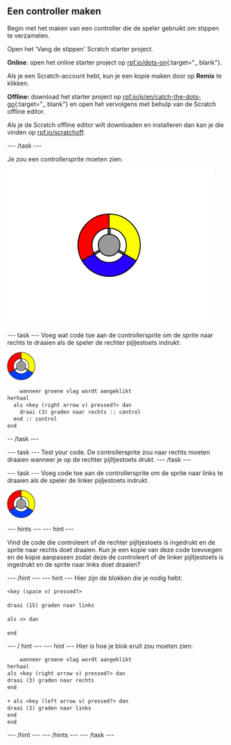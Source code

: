 ## Een controller maken

Begin met het maken van een controller die de speler gebruikt om stippen te verzamelen.

Open het 'Vang de stippen' Scratch starter project.

**Online**: open het online starter project op [rpf.io/dots-on](http://rpf.io/dots-on){:target="_ blank"}.

Als je een Scratch-account hebt, kun je een kopie maken door op **Remix** te klikken.

**Offline:** download het starter project op [rpf.io/p/en/catch-the-dots-go](http://rpf.io/p/en/catch-the-dots-go){:target="_ blank"} en open het vervolgens met behulp van de Scratch offline editor.

Als je de Scratch offline editor wilt downloaden en installeren dan kan je die vinden op [rpf.io/scratchoff](http://rpf.io/scratchoff).

\--- /task \---

Je zou een controllersprite moeten zien:

![screenshot](images/dots-controller.png)

\--- task \--- Voeg wat code toe aan de controllersprite om de sprite naar rechts te draaien als de speler de rechter pijljestoets indrukt:

![Controller sprite](images/controller-sprite.png)

```blocks3
    wanneer groene vlag wordt aangeklikt
herhaal 
  als <key (right arrow v) pressed?> dan 
    draai (3) graden naar rechts :: control
  end :: control
end
```

-- /task \---

\--- task \--- Test your code. De controllersprite zou naar rechts moeten draaien wanneer je op de rechter pijltjestoets drukt. \--- /task \---

\--- task \--- Voeg code toe aan de controllersprite om de sprite naar links te draaien als de speler de linker pijljestoets indrukt.

![Controller sprite](images/controller-sprite.png)

\--- hints \--- \--- hint \---

Vind de code die controleert of de rechter pijltjestoets is ingedrukt en de sprite naar rechts doet draaien. Kun je een kopie van deze code toevoegen en de kopie aanpassen zodat deze de controleert of de linker pijltjestoets is ingedrukt en de sprite naar links doet draaien?

\--- /hint \--- \--- hint \--- Hier zijn de blokken die je nodig hebt:

```blocks3
<key (space v) pressed?>

draai (15) graden naar links

als <> dan

end
```

\--- / hint \--- \--- hint \--- Hier is hoe je blok eruit zou moeten zien:

```blocks3
    wanneer groene vlag wordt aangeklikt
herhaal 
als <key (right arrow v) pressed?> dan 
draai (3) graden naar rechts
end

+ als <key (left arrow v) pressed?> dan 
draai (3) graden naar links
end
end
```

\--- /hint \--- \--- /hints \--- \--- /task \---